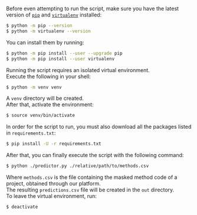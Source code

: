 Before even attempting to run the script, make sure you have the latest version of [`pip`](https://pypi.org/project/pip/) and [`virtualenv`](https://pypi.org/project/virtualenv/) installed:

```bash
$ python -m pip --version
$ python -m virtualenv --version
```

You can install them by running:

```bash
$ python -m pip install --user --upgrade pip
$ python -m pip install --user virtualenv
```

Running the script requires an isolated virtual environment.  
Execute the following in your shell:

```bash
$ python -m venv venv
```

A `venv` directory will be created.  
After that, activate the environment:

```bash
$ source venv/bin/activate
```

In order for the script to run, you must also download all the packages listed in `requirements.txt`:
```bash
$ pip install -U -r requirements.txt
```

After that, you can finally execute the script with the following command:
```bash
$ python ./predictor.py ./relative/path/to/methods.csv
```

Where `methods.csv` is the file containing the masked method code of a project, obtained through our platform.  
The resulting `predictions.csv` file will be created in the `out` directory.  
To leave the virtual environment, run:
```bash
$ deactivate
```
